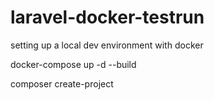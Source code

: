 # laravel-docker-testrun
setting up a local dev environment with docker

docker-compose up -d --build

composer create-project
